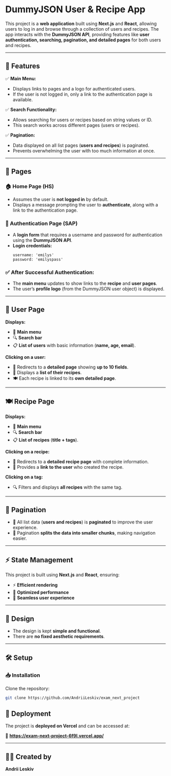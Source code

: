 # DummyJSON User & Recipe App

This project is a **web application** built using **Next.js** and **React**, allowing users to log in and browse through a collection of users and recipes. The app interacts with the **DummyJSON API**, providing features like **user authentication, searching, pagination, and detailed pages** for both users and recipes.

---

## 📌 Features

✅ **Main Menu:**
- Displays links to pages and a logo for authenticated users.
- If the user is not logged in, only a link to the authentication page is available.

✅ **Search Functionality:**
- Allows searching for users or recipes based on string values or ID.
- This search works across different pages (users or recipes).

✅ **Pagination:**
- Data displayed on all list pages (**users and recipes**) is paginated.
- Prevents overwhelming the user with too much information at once.

---

## 📄 Pages

### 🏠 Home Page (HS)
- Assumes the user is **not logged in** by default.
- Displays a message prompting the user to **authenticate**, along with a link to the authentication page.

### 🔑 Authentication Page (SAP)
- A **login form** that requires a username and password for authentication using the **DummyJSON API**.
- **Login credentials:**
  ```plaintext
  username: 'emilys'
  password: 'emilyspass'
  
### ✅ After Successful Authentication:
- The **main menu** updates to show links to the **recipe** and **user pages**.
- The user’s **profile logo** (from the DummyJSON user object) is displayed.

---

## 👥 User Page
**Displays:**
- 📌 **Main menu**
- 🔍 **Search bar**
- 📋 **List of users** with basic information (**name, age, email**).

**Clicking on a user:**
- 🔎 Redirects to a **detailed page** showing **up to 10 fields**.
- 📖 Displays a **list of their recipes**.
- 🍽 Each recipe is linked to its **own detailed page**.

---

## 🍽 Recipe Page
**Displays:**
- 📌 **Main menu**
- 🔍 **Search bar**
- 📋 **List of recipes** (**title + tags**).

**Clicking on a recipe:**
- 📄 Redirects to a **detailed recipe page** with complete information.
- 🔗 Provides a **link to the user** who created the recipe.

**Clicking on a tag:**
- 🔍 Filters and displays **all recipes** with the same tag.

---

## 🔄 Pagination
- 📑 All list data (**users and recipes**) is **paginated** to improve the user experience.
- 📌 Pagination **splits the data into smaller chunks**, making navigation easier.

---

## ⚡ State Management
This project is built using **Next.js** and **React**, ensuring:
- ⚡ **Efficient rendering**
- 🚀 **Optimized performance**
- 🎯 **Seamless user experience**

---

## 🎨 Design
- The design is kept **simple and functional**.
- There are **no fixed aesthetic requirements**.

---

## 🛠 Setup

### 📥 Installation
Clone the repository:

```bash
git clone https://github.com/AndriiLeskiv/exam_next_project
```

## 🚀 Deployment
The project is **deployed on Vercel** and can be accessed at:

🔗 **https://exam-next-project-6f9l.vercel.app/**

---

## 👨‍💻 Created by  
**Andrii Leskiv**